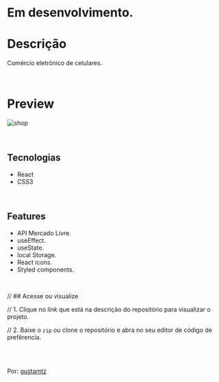# Em desenvolvimento.

# Descrição 
Comércio eletrônico de celulares.

<br>

# Preview
![shop](https://user-images.githubusercontent.com/113216494/214326591-1df3f063-1a35-43c9-b356-fb0044af4b14.png)

<br>


## Tecnologias
- React
- CSS3

<br>

## Features
- API Mercado Livre.
- useEffect.
- useState.
- local Storage.
- React icons. 
- Styled components.

<br>

// ## Acesse ou visualize

// 1. Clique no *link* que está na descrição do repositório para visualizar o projeto.

// 2. Baixe o `zip` ou clone o repositório e abra no seu editor de código de prefêrencia.



<br>
<br> 

Por: <a href="https://github.com/gustamtz"> gustamtz</a>
